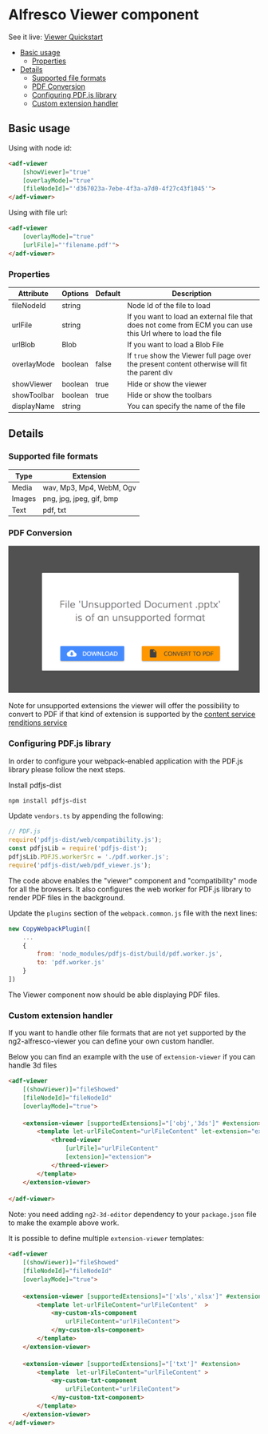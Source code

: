 # Alfresco Viewer component

See it live: [Viewer Quickstart](https://embed.plnkr.co/iTuG1lFIXfsP95l6bDW6/)

<!-- markdown-toc start - Don't edit this section.  npm run toc to generate it-->

<!-- toc -->

- [Basic usage](#basic-usage)
  * [Properties](#properties)
- [Details](#details)
  * [Supported file formats](#supported-file-formats)
  * [PDF Conversion](#pdf-conversion)
  * [Configuring PDF.js library](#configuring-pdfjs-library)
  * [Custom extension handler](#custom-extension-handler)

<!-- tocstop -->

<!-- markdown-toc end -->

## Basic usage

Using with node id:

```html
<adf-viewer 
    [showViewer]="true" 
    [overlayMode]="true" 
    [fileNodeId]="'d367023a-7ebe-4f3a-a7d0-4f27c43f1045'">
</adf-viewer>
```

Using with file url:

```html
<adf-viewer 
    [overlayMode]="true" 
    [urlFile]="'filename.pdf'">
</adf-viewer>
```

### Properties

| Attribute | Options | Default | Description |
| --- | --- | --- | --- |
| fileNodeId | string | | Node Id of the file to load |
| urlFile | string | | If you want to load an external file that does not come from ECM you can use this Url where to load the file |
| urlBlob | Blob | | If you want to load a Blob File |
| overlayMode | boolean | false | If `true` show the Viewer full page over the present content otherwise will fit the parent div |
| showViewer | boolean | true | Hide or show the viewer |
| showToolbar | boolean | true | Hide or show the toolbars |
| displayName | string | | You can specify the name of the file |

## Details

### Supported file formats

| Type | Extension |
| --- | --- |
| Media | wav, Mp3, Mp4, WebM, Ogv |
| Images | png, jpg, jpeg, gif, bmp |
| Text | pdf, txt |

### PDF Conversion

![Rendition](docassets/images/renditions.png)                         

Note for unsupported extensions the viewer will offer the possibility to convert to PDF if that kind of extension is supported by the [content service renditions service](https://community.alfresco.com/docs/DOC-5879-rendition-service)

### Configuring PDF.js library

In order to configure your webpack-enabled application with the PDF.js library please follow the next steps.

Install pdfjs-dist

```sh
npm install pdfjs-dist
```

Update `vendors.ts` by appending the following:

```ts
// PDF.js
require('pdfjs-dist/web/compatibility.js');
const pdfjsLib = require('pdfjs-dist');
pdfjsLib.PDFJS.workerSrc = './pdf.worker.js';
require('pdfjs-dist/web/pdf_viewer.js');
```

The code above enables the "viewer" component and "compatibility" mode for all the browsers.
It also configures the web worker for PDF.js library to render PDF files in the background.

Update the `plugins` section of the `webpack.common.js` file with the next lines:

```js
new CopyWebpackPlugin([
    ...
    {
        from: 'node_modules/pdfjs-dist/build/pdf.worker.js',
        to: 'pdf.worker.js'
    }
])
```

The Viewer component now should be able displaying PDF files.

### Custom extension handler

If you want to handle other file formats that are not yet supported by the ng2-alfresco-viewer you can define your own custom handler.

Below you can find an example with the use of `extension-viewer` if you can handle 3d files

```html
<adf-viewer 
    [(showViewer)]="fileShowed"
    [fileNodeId]="fileNodeId"
    [overlayMode]="true">
    
    <extension-viewer [supportedExtensions]="['obj','3ds']" #extension>
        <template let-urlFileContent="urlFileContent" let-extension="extension">
            <threed-viewer 
                [urlFile]="urlFileContent" 
                [extension]="extension">
            </threed-viewer>
        </template>
    </extension-viewer>

</adf-viewer> 
```

Note: you need adding `ng2-3d-editor` dependency to your `package.json` file to make the example above work.

It is possible to define multiple `extension-viewer` templates:

```html
<adf-viewer 
    [(showViewer)]="fileShowed"
    [fileNodeId]="fileNodeId"
    [overlayMode]="true">

    <extension-viewer [supportedExtensions]="['xls','xlsx']" #extension>
        <template let-urlFileContent="urlFileContent"  >
            <my-custom-xls-component 
                urlFileContent="urlFileContent">
            </my-custom-xls-component>
        </template>
    </extension-viewer>

    <extension-viewer [supportedExtensions]="['txt']" #extension>
        <template  let-urlFileContent="urlFileContent" >               
            <my-custom-txt-component 
                urlFileContent="urlFileContent">
            </my-custom-txt-component>
        </template>
    </extension-viewer>
</adf-viewer> 
```
